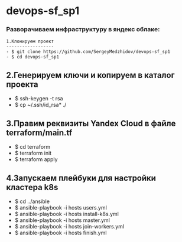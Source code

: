 # devops-sf_sp1
### Разворачиваем инфраструктуру в яндекс облаке: ###
````
1.Клонируем проект
------------------
- $ git clone https://github.com/SergeyMedzhidov/devops-sf_sp1
- $ cd devops-sf_sp1
````
2.Генерируем ключи и копируем в каталог проекта
-----------------------------------------------
- $ ssh-keygen -t rsa
- $ cp ~/.ssh/id_rsa* ./

3.Правим реквизиты Yandex Cloud в файле terraform/main.tf
---------------------------------------------------------
- $ cd terraform 
- $ terraform init 
- $ terraform apply

4.Запускаем плейбуки для настройки кластера k8s
-----------------------------------------------
- $ cd ../ansible 
- $ ansible-playbook -i hosts users.yml 
- $ ansible-playbook -i hosts install-k8s.yml 
- $ ansible-playbook -i hosts master.yml 
- $ ansible-playbook -i hosts join-workers.yml 
- $ ansible-playbook -i hosts finish.yml 
